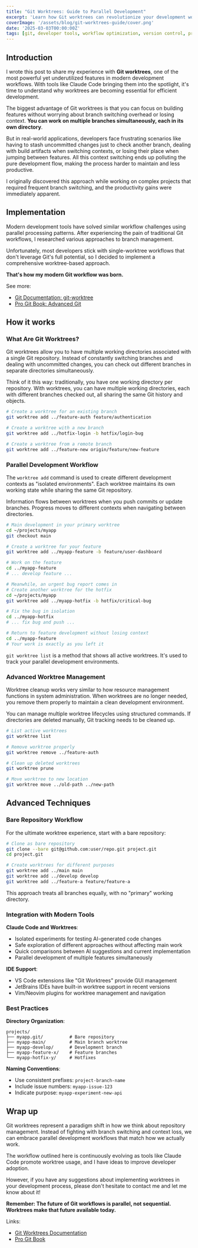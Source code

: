 ```yaml
---
title: "Git Worktrees: Guide to Parallel Development"
excerpt: 'Learn how Git worktrees can revolutionize your development workflow by enabling parallel branch development, eliminating context switching overhead, and making your Git experience more efficient.'
coverImage: '/assets/blog/git-worktrees-guide/cover.png'
date: '2025-03-03T00:00:00Z'
tags: [git, developer tools, workflow optimization, version control, productivity]
---
```


## Introduction

I wrote this post to share my experience with **Git worktrees**, one of the most powerful yet underutilized features in modern development workflows. With tools like Claude Code bringing them into the spotlight, it's time to understand why worktrees are becoming essential for efficient development.

The biggest advantage of Git worktrees is that you can focus on building features without worrying about branch switching overhead or losing context. **You can work on multiple branches simultaneously, each in its own directory**.

But in real-world applications, developers face frustrating scenarios like having to stash uncommitted changes just to check another branch, dealing with build artifacts when switching contexts, or losing their place when jumping between features. All this context switching ends up polluting the pure development flow, making the process harder to maintain and less productive.

I originally discovered this approach while working on complex projects that required frequent branch switching, and the productivity gains were immediately apparent.

## Implementation

Modern development tools have solved similar workflow challenges using parallel processing patterns. After experiencing the pain of traditional Git workflows, I researched various approaches to branch management.

Unfortunately, most developers stick with single-worktree workflows that don't leverage Git's full potential, so I decided to implement a comprehensive worktree-based approach.

**That's how my modern Git workflow was born.**

See more:
- [Git Documentation: git-worktree](https://git-scm.com/docs/git-worktree)
- [Pro Git Book: Advanced Git](https://git-scm.com/book/en/v2)

## How it works

### What Are Git Worktrees?

Git worktrees allow you to have multiple working directories associated with a single Git repository. Instead of constantly switching branches and dealing with uncommitted changes, you can check out different branches in separate directories simultaneously.

Think of it this way: traditionally, you have one working directory per repository. With worktrees, you can have multiple working directories, each with different branches checked out, all sharing the same Git history and objects.

```bash
# Create a worktree for an existing branch
git worktree add ../feature-auth feature/authentication

# Create a worktree with a new branch  
git worktree add ../hotfix-login -b hotfix/login-bug

# Create a worktree from a remote branch
git worktree add ../feature-new origin/feature/new-feature
```

### Parallel Development Workflow

The `worktree add` command is used to create different development contexts as "isolated environments". Each worktree maintains its own working state while sharing the same Git repository.

Information flows between worktrees when you push commits or update branches. Progress moves to different contexts when navigating between directories.

```bash
# Main development in your primary worktree
cd ~/projects/myapp
git checkout main

# Create a worktree for your feature
git worktree add ../myapp-feature -b feature/user-dashboard

# Work on the feature
cd ../myapp-feature
# ... develop feature ...

# Meanwhile, an urgent bug report comes in
# Create another worktree for the hotfix
cd ~/projects/myapp  
git worktree add ../myapp-hotfix -b hotfix/critical-bug

# Fix the bug in isolation
cd ../myapp-hotfix
# ... fix bug and push ...

# Return to feature development without losing context
cd ../myapp-feature
# Your work is exactly as you left it
```

`git worktree list` is a method that shows all active worktrees. It's used to track your parallel development environments.

### Advanced Worktree Management

Worktree cleanup works very similar to how resource management functions in system administration. When worktrees are no longer needed, you remove them properly to maintain a clean development environment.

You can manage multiple worktree lifecycles using structured commands. If directories are deleted manually, Git tracking needs to be cleaned up.

```bash
# List active worktrees
git worktree list

# Remove worktree properly
git worktree remove ../feature-auth

# Clean up deleted worktrees  
git worktree prune

# Move worktree to new location
git worktree move ../old-path ../new-path
```

## Advanced Techniques

### Bare Repository Workflow

For the ultimate worktree experience, start with a bare repository:

```bash
# Clone as bare repository
git clone --bare git@github.com:user/repo.git project.git
cd project.git

# Create worktrees for different purposes
git worktree add ../main main
git worktree add ../develop develop  
git worktree add ../feature-a feature/feature-a
```

This approach treats all branches equally, with no "primary" working directory.

### Integration with Modern Tools

**Claude Code and Worktrees**:
- Isolated experiments for testing AI-generated code changes
- Safe exploration of different approaches without affecting main work
- Quick comparisons between AI suggestions and current implementation
- Parallel development of multiple features simultaneously

**IDE Support**:
- VS Code extensions like "Git Worktrees" provide GUI management
- JetBrains IDEs have built-in worktree support in recent versions
- Vim/Neovim plugins for worktree management and navigation

### Best Practices

**Directory Organization**:
```
projects/
├── myapp.git/          # Bare repository
├── myapp-main/         # Main branch worktree
├── myapp-develop/      # Development branch
├── myapp-feature-x/    # Feature branches
└── myapp-hotfix-y/     # Hotfixes
```

**Naming Conventions**:
- Use consistent prefixes: `project-branch-name`
- Include issue numbers: `myapp-issue-123`
- Indicate purpose: `myapp-experiment-new-api`

## Wrap up

Git worktrees represent a paradigm shift in how we think about repository management. Instead of fighting with branch switching and context loss, we can embrace parallel development workflows that match how we actually work.

The workflow outlined here is continuously evolving as tools like Claude Code promote worktree usage, and I have ideas to improve developer adoption.

However, if you have any suggestions about implementing worktrees in your development process, please don't hesitate to contact me and let me know about it!

**Remember: The future of Git workflows is parallel, not sequential. Worktrees make that future available today.**

Links:
- [Git Worktrees Documentation](https://git-scm.com/docs/git-worktree)
- [Pro Git Book](https://git-scm.com/book)